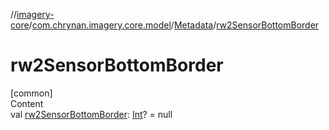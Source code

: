 //[imagery-core](../../../index.md)/[com.chrynan.imagery.core.model](../index.md)/[Metadata](index.md)/[rw2SensorBottomBorder](rw2-sensor-bottom-border.md)



# rw2SensorBottomBorder  
[common]  
Content  
val [rw2SensorBottomBorder](rw2-sensor-bottom-border.md): [Int](https://kotlinlang.org/api/latest/jvm/stdlib/kotlin/-int/index.html)? = null  



